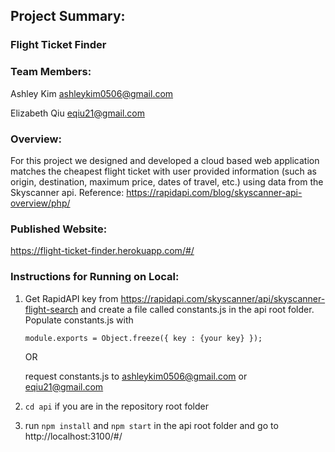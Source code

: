 ## Project Summary:

### Flight Ticket Finder


### Team Members: 
Ashley Kim ashleykim0506@gmail.com

Elizabeth Qiu eqiu21@gmail.com


### Overview: 

For this project we designed and developed a cloud based web application matches the cheapest flight ticket 
with user provided information (such as origin, destination, maximum price, dates of travel, etc.) using data 
from the Skyscanner api. Reference: https://rapidapi.com/blog/skyscanner-api-overview/php/


### Published Website:

https://flight-ticket-finder.herokuapp.com/#/


### Instructions for Running on Local:

1. Get RapidAPI key from https://rapidapi.com/skyscanner/api/skyscanner-flight-search and create a file called constants.js
in the api root folder. Populate constants.js with 

   `module.exports = Object.freeze({ key : {your key} });`

   OR

   request constants.js to ashleykim0506@gmail.com or eqiu21@gmail.com


2. `cd api` if you are in the repository root folder 

3. run `npm install` and `npm start` in the api root folder and go to http://localhost:3100/#/
